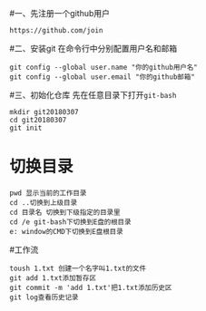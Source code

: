 #一、先注册一个github用户
```$xslt
https://github.com/join
```

#二、安装git
在命令行中分别配置用户名和邮箱
```$xslt
git config --global user.name "你的github用户名"
git config --global user.email "你的github邮箱"
```
#三、初始化仓库
先在任意目录下打开`git-bash`
```$xslt
mkdir git20180307
cd git20180307
git init
```
# 切换目录
```$xslt
pwd 显示当前的工作目录
cd ..切换到上级目录
cd 目录名 切换到下级指定的目录里
cd /e git-bash下切换到E盘的根目录
e: window的CMD下切换到E盘根目录
```

#工作流
```$xslt
toush 1.txt 创建一个名字叫1.txt的文件
git add 1.txt添加暂存区
git commit -m 'add 1.txt'把1.txt添加历史区
git log查看历史记录
```